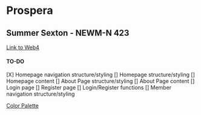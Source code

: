 # Prospera

## Summer Sexton - NEWM-N 423

[Link to Web4](https://in-info-web4.informatics.iupui.edu/~sarsexto/N423/prospera/)

#### TO-DO

[X] Homepage navigation structure/styling
[] Homepage structure/styling
[] Homepage content
[] About Page structure/styling
[] About Page content
[] Login page
[] Register page
[] Login/Register functions
[] Member navigation structure/styling

[Color Palette](https://coolors.co/0e34a0-151515-e2d9e7-7d8491-2f1c44)

